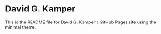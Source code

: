 # David G. Kamper

This is the README file for David G. Kamper's GitHub Pages site using the minimal theme.
